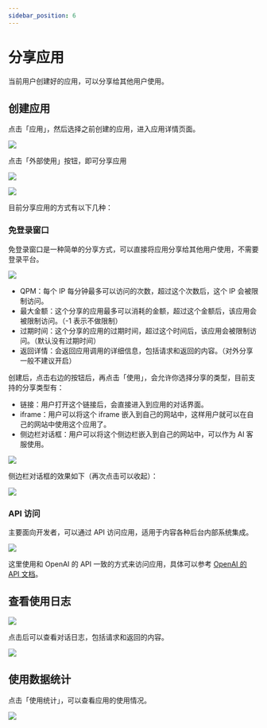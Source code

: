 ```yaml
---
sidebar_position: 6
---
```


# 分享应用
当前用户创建好的应用，可以分享给其他用户使用。

## 创建应用
点击「应用」，然后选择之前创建的应用，进入应用详情页面。

![](https://image.alsritter.icu/img202401181156999.png)

点击「外部使用」按钮，即可分享应用

![](https://image.alsritter.icu/img202401181157966.png)

![](https://image.alsritter.icu/img202401181157141.png)

目前分享应用的方式有以下几种：

### 免登录窗口

免登录窗口是一种简单的分享方式，可以直接将应用分享给其他用户使用，不需要登录平台。

![](https://image.alsritter.icu/img202401181202738.png)

* QPM：每个 IP 每分钟最多可以访问的次数，超过这个次数后，这个 IP 会被限制访问。
* 最大金额：这个分享的应用最多可以消耗的金额，超过这个金额后，该应用会被限制访问。（-1 表示不做限制）
* 过期时间：这个分享的应用的过期时间，超过这个时间后，该应用会被限制访问。（默认没有过期时间）
* 返回详情：会返回应用调用的详细信息，包括请求和返回的内容。（对外分享一般不建议开启）

创建后，点击右边的按钮后，再点击「使用」，会允许你选择分享的类型，目前支持的分享类型有：

* 链接：用户打开这个链接后，会直接进入到应用的对话界面。
* iframe：用户可以将这个 iframe 嵌入到自己的网站中，这样用户就可以在自己的网站中使用这个应用了。
* 侧边栏对话框：用户可以将这个侧边栏嵌入到自己的网站中，可以作为 AI 客服使用。

![](https://image.alsritter.icu/img202401181207356.png)

侧边栏对话框的效果如下（再次点击可以收起）：

![](https://image.alsritter.icu/img202401181217540.png)

### API 访问
主要面向开发者，可以通过 API 访问应用，适用于内容各种后台内部系统集成。

![](https://image.alsritter.icu/img202401181218649.png)

这里使用和 OpenAI 的 API 一致的方式来访问应用，具体可以参考 [OpenAI 的 API 文档](https://platform.openai.com/docs/api-reference/chat/create)。

## 查看使用日志
![](https://image.alsritter.icu/img202401181220898.png)

点击后可以查看对话日志，包括请求和返回的内容。

![](https://image.alsritter.icu/img202401181220264.png)

## 使用数据统计
点击「使用统计」，可以查看应用的使用情况。

![](https://image.alsritter.icu/img202401181222292.png)














